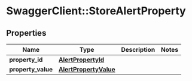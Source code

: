 # SwaggerClient::StoreAlertProperty

## Properties
Name | Type | Description | Notes
------------ | ------------- | ------------- | -------------
**property_id** | [**AlertPropertyId**](AlertPropertyId.md) |  | 
**property_value** | [**AlertPropertyValue**](AlertPropertyValue.md) |  | 


